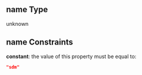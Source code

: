 ## name Type

unknown

## name Constraints

**constant**: the value of this property must be equal to:

```json
"sdm"
```

